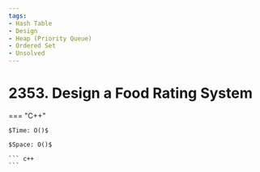 ```yaml
---
tags:
- Hash Table
- Design
- Heap (Priority Queue)
- Ordered Set
- Unsolved
---
```



# 2353. Design a Food Rating System

=== "C++"

    $Time: O()$

    $Space: O()$

    ``` c++
    ```